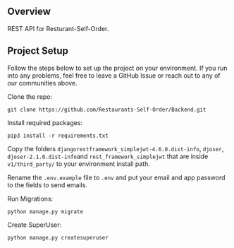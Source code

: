 ## Overview

REST API for Resturant-Self-Order.

## Project Setup

Follow the steps below to set up the project on your environment. If you run into any problems, feel free to leave a 
GitHub Issue or reach out to any of our communities above.

Clone the repo:
```shell
git clone https://github.com/Restaurants-Self-Order/Backend.git
```

Install required packages:
```shell
pip3 install -r requirements.txt
```

Copy the folders `djangorestframework_simplejwt-4.6.0.dist-info`, `djoser`, `djoser-2.1.0.dist-info`and `rest_framework_simplejwt` that are inside `v1/third_party/` to your environment install path.

Rename the `.env.example` file to `.env` and put your email and app password to the fields to send emails.

Run Migrations:
```shell
python manage.py migrate
```

Create SuperUser:
```shell
python manage.py createsuperuser
```